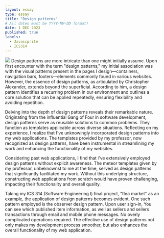 ```yaml
---
layout: essay
type: essay
title: "Design patterns"
# All dates must be YYYY-MM-DD format!
date: 1 DEC 2023
published: true
labels:
  - Javascprite
  - ICS314
---
```

<img src="https://th.bing.com/th/id/OIP.KuQmsWmlxCRspzXNhYWL2gHaHp?w=172&h=180&c=7&r=0&o=5&dpr=1.3&pid=1.7">
Design patterns are more intricate than one might initially assume. Upon first encounter with the term "design patterns," my initial association was with the visual patterns present in the pages I design—containers, navigation bars, footers—elements commonly found in various websites. However, the essence of design patterns, as articulated by Christopher Alexander, extends beyond the superficial. According to him, a design pattern identifies a recurring problem in our environment and outlines a core solution that can be applied repeatedly, ensuring flexibility and avoiding repetition.


Delving into the depth of design patterns reveals their remarkable nature. Originating from the influential Gang of Four in software development, design patterns serve as reusable solutions to common problems. They function as templates applicable across diverse situations. Reflecting on my experience, I realize that I've unknowingly incorporated design patterns into my web applications. The templates provided by my professor, now recognized as design patterns, have been instrumental in streamlining my work and enhancing the functionality of my websites.


Considering past web applications, I find that I've extensively employed design patterns without explicit awareness. The meteor templates given by my professor, unbeknownst to me at the time, served as design patterns that significantly facilitated my work. Without this underlying structure, constructing web applications from scratch would have proven challenging, impacting their functionality and overall quality.


Taking my ICS 314 (Software Engineering I) final project, "flea market" as an example, the application of design patterns becomes evident. One such pattern employed is the observer design pattern. Upon user sign-in, 
You can see which published item information, as well as sellers and sellers transactions through email and mobile phone messages. No overly complicated operations required. The effective use of design patterns not only makes my development process smoother, but also enhances the overall functionality of my web application.
